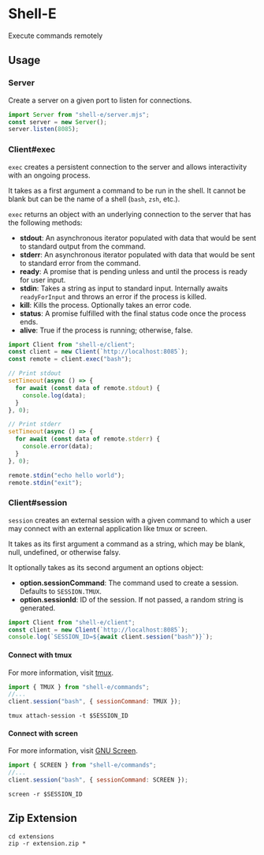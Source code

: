# Shell-E

Execute commands remotely

## Usage

### Server

Create a server on a given port to listen for connections.

```javascript
import Server from "shell-e/server.mjs";
const server = new Server();
server.listen(8085);
```

### Client#exec

`exec` creates a persistent connection to the server and allows interactivity with an ongoing process.

It takes as a first argument a command to be run in the shell. It cannot be blank but can be the name of a shell (`bash`, `zsh`, etc.).

`exec` returns an object with an underlying connection to the server that has the following methods:

- **stdout**: An asynchronous iterator populated with data that would be sent to standard output from the command.
- **stderr**: An asynchronous iterator populated with data that would be sent to standard error from the command.
- **ready**: A promise that is pending unless and until the process is ready for user input.
- **stdin**: Takes a string as input to standard input. Internally awaits `readyForInput` and throws an error if the process is killed.
- **kill**: Kills the process. Optionally takes an error code.
- **status**: A promise fulfilled with the final status code once the process ends.
- **alive**: True if the process is running; otherwise, false.

```javascript
import Client from "shell-e/client";
const client = new Client(`http://localhost:8085`);
const remote = client.exec("bash");

// Print stdout
setTimeout(async () => {
  for await (const data of remote.stdout) {
    console.log(data);
  }
}, 0);

// Print stderr
setTimeout(async () => {
  for await (const data of remote.stderr) {
    console.error(data);
  }
}, 0);

remote.stdin("echo hello world");
remote.stdin("exit");
```

### Client#session

`session` creates an external session with a given command to which a user may connect with an external application like tmux or screen.

It takes as its first argument a command as a string, which may be blank, null, undefined, or otherwise falsy.

It optionally takes as its second argument an options object:

- **option.sessionCommand**: The command used to create a session. Defaults to `SESSION.TMUX`.
- **option.sessionId**: ID of the session. If not passed, a random string is generated.

```javascript
import Client from "shell-e/client";
const client = new Client(`http://localhost:8085`);
console.log(`SESSION_ID=${await client.session("bash")}`);
```

#### Connect with tmux

For more information, visit [tmux](https://github.com/tmux/tmux/wiki).

```javascript
import { TMUX } from "shell-e/commands";
//...
client.session("bash", { sessionCommand: TMUX });
```

```shell
tmux attach-session -t $SESSION_ID
```

#### Connect with screen

For more information, visit [GNU Screen](https://www.gnu.org/software/screen/).

```javascript
import { SCREEN } from "shell-e/commands";
//...
client.session("bash", { sessionCommand: SCREEN });
```

```shell
screen -r $SESSION_ID
```

## Zip Extension

```shell
cd extensions
zip -r extension.zip *
```
